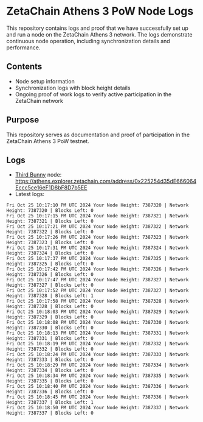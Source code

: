 # ZetaChain Athens 3 PoW Node Logs
This repository contains logs and proof that we have successfully set up and run a node on the ZetaChain Athens 3 network. The logs demonstrate continuous node operation, including synchronization details and performance.

## Contents
- Node setup information
- Synchronization logs with block height details
- Ongoing proof of work logs to verify active participation in the ZetaChain network

## Purpose
This repository serves as documentation and proof of participation in the ZetaChain Athens 3 PoW testnet.

## Logs

- [Third Bunny](https://thirdbunny.xyz/) node: https://athens.explorer.zetachain.com/address/0x225254d35dE666064Eccc5ce16eF1D8bF8D7b5EE
- Latest logs:
```
Fri Oct 25 10:17:10 PM UTC 2024 Your Node Height: 7387320 | Network Height: 7387320 | Blocks Left: 0
Fri Oct 25 10:17:15 PM UTC 2024 Your Node Height: 7387321 | Network Height: 7387321 | Blocks Left: 0
Fri Oct 25 10:17:21 PM UTC 2024 Your Node Height: 7387322 | Network Height: 7387322 | Blocks Left: 0
Fri Oct 25 10:17:26 PM UTC 2024 Your Node Height: 7387323 | Network Height: 7387323 | Blocks Left: 0
Fri Oct 25 10:17:31 PM UTC 2024 Your Node Height: 7387324 | Network Height: 7387324 | Blocks Left: 0
Fri Oct 25 10:17:37 PM UTC 2024 Your Node Height: 7387325 | Network Height: 7387325 | Blocks Left: 0
Fri Oct 25 10:17:42 PM UTC 2024 Your Node Height: 7387326 | Network Height: 7387326 | Blocks Left: 0
Fri Oct 25 10:17:47 PM UTC 2024 Your Node Height: 7387327 | Network Height: 7387327 | Blocks Left: 0
Fri Oct 25 10:17:52 PM UTC 2024 Your Node Height: 7387327 | Network Height: 7387328 | Blocks Left: 1
Fri Oct 25 10:17:58 PM UTC 2024 Your Node Height: 7387328 | Network Height: 7387328 | Blocks Left: 0
Fri Oct 25 10:18:03 PM UTC 2024 Your Node Height: 7387329 | Network Height: 7387329 | Blocks Left: 0
Fri Oct 25 10:18:08 PM UTC 2024 Your Node Height: 7387330 | Network Height: 7387330 | Blocks Left: 0
Fri Oct 25 10:18:13 PM UTC 2024 Your Node Height: 7387331 | Network Height: 7387331 | Blocks Left: 0
Fri Oct 25 10:18:19 PM UTC 2024 Your Node Height: 7387332 | Network Height: 7387332 | Blocks Left: 0
Fri Oct 25 10:18:24 PM UTC 2024 Your Node Height: 7387333 | Network Height: 7387333 | Blocks Left: 0
Fri Oct 25 10:18:29 PM UTC 2024 Your Node Height: 7387334 | Network Height: 7387334 | Blocks Left: 0
Fri Oct 25 10:18:34 PM UTC 2024 Your Node Height: 7387335 | Network Height: 7387335 | Blocks Left: 0
Fri Oct 25 10:18:40 PM UTC 2024 Your Node Height: 7387336 | Network Height: 7387336 | Blocks Left: 0
Fri Oct 25 10:18:45 PM UTC 2024 Your Node Height: 7387336 | Network Height: 7387337 | Blocks Left: 1
Fri Oct 25 10:18:50 PM UTC 2024 Your Node Height: 7387337 | Network Height: 7387337 | Blocks Left: 0
```
